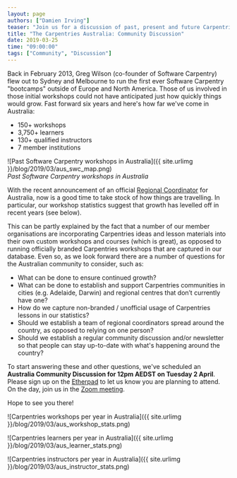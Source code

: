 ```yaml
---
layout: page
authors: ["Damien Irving"]
teaser: "Join us for a discussion of past, present and future Carpentries activities in Australia"
title: "The Carpentries Australia: Community Discussion"
date: 2019-03-25
time: "09:00:00"
tags: ["Community", "Discussion"]
---
```


Back in February 2013, Greg Wilson (co-founder of Software Carpentry) flew out to Sydney and Melbourne to run the first ever Software Carpentry "bootcamps" outside of Europe and North America. Those of us involved in those initial workshops could not have anticipated just how quickly things would grow. Fast forward six years and here's how far we've come in Australia:  

* 150+ workshops
* 3,750+ learners
* 130+ qualified instructors
* 7 member institutions

![Past Software Carpentry workshops in Australia]({{ site.urlimg }}/blog/2019/03/aus_swc_map.png)<br/>
*Past Software Carpentry workshops in Australia*

With the recent announcement of an official [Regional Coordinator](https://carpentries.org/blog/2019/03/regionalcoordinators/) for Australia, now is a good time to take stock of how things are travelling. In particular, our workshop statistics suggest that growth has levelled off in recent years (see below).

This can be partly explained by the fact that a number of our member organisations are incorporating Carpentries ideas and lesson materials into their own custom workshops and courses (which is great), as opposed to running officially branded Carpentries workshops that are captured in our database. Even so, as we look forward there are a number of questions for the Australian community to consider, such as:  

* What can be done to ensure continued growth? 
* What can be done to establish and support Carpentries communities in cities (e.g. Adelaide, Darwin) and regional centres that don’t currently have one?
* How do we capture non-branded / unofficial usage of Carpentries lessons in our statistics?
* Should we establish a team of regional coordinators spread around the country, as opposed to relying on one person?
* Should we establish a regular community discussion and/or newsletter so that people can stay up-to-date with what's happening around the country?

To start answering these and other questions, we've scheduled an **Australia Community Discussion for 12pm AEDST on Tuesday 2 April**. Please sign up on the [Etherpad](https://pad.carpentries.org/community-discussions) to let us know you are planning to attend. On the day, join us in the [Zoom meeting](https://carpentries.zoom.us/my/carpentriesroom2).

Hope to see you there!


![Carpentries workshops per year in Australia]({{ site.urlimg }}/blog/2019/03/aus_workshop_stats.png)

![Carpentries learners per year in Australia]({{ site.urlimg }}/blog/2019/03/aus_learner_stats.png)

![Carpentries instructors per year in Australia]({{ site.urlimg }}/blog/2019/03/aus_instructor_stats.png)

